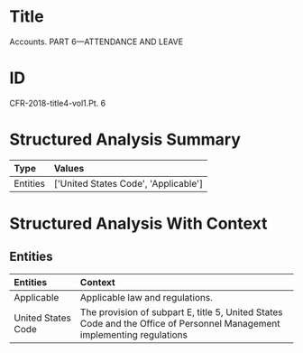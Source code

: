 # Title

 Accounts. PART 6—ATTENDANCE AND LEAVE


# ID

 CFR-2018-title4-vol1.Pt. 6


# Structured Analysis Summary

| Type     | Values                               |
|:---------|:-------------------------------------|
| Entities | ['United States Code', 'Applicable'] |


# Structured Analysis With Context

 


## Entities

| Entities           | Context                                                                                                                  |
|:-------------------|:-------------------------------------------------------------------------------------------------------------------------|
| Applicable         | Applicable  law and regulations.                                                                                         |
| United States Code | The provision of subpart E, title 5,  United States Code and the Office of Personnel Management implementing regulations |


